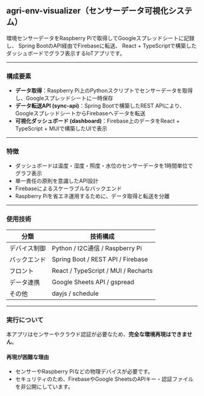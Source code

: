 ## agri-env-visualizer（センサーデータ可視化システム）

環境センサーデータをRaspberry Piで取得してGoogleスプレッドシートに記録し、
Spring BootのAPI経由でFirebaseに転送、
React + TypeScriptで構築したダッシュボードでグラフ表示するIoTアプリです。

---

### 構成要素

- **データ取得**：Raspberry Pi上のPythonスクリプトでセンサーデータを取得し、Googleスプレッドシートに一時保存
- **データ転送API (sync-api)**：Spring Bootで構築したREST APIにより、GoogleスプレッドシートからFirebaseへデータを転送
- **可視化ダッシュボード (dashboard)**：Firebase上のデータをReact + TypeScript + MUIで構築したUIで表示

---

### 特徴

- ダッシュボードは温度・湿度・照度・水位のセンサーデータを1時間単位でグラフ表示
- 単一責任の原則を意識したAPI設計
- Firebaseによるスケーラブルなバックエンド
- Raspberry Piを省エネ運用するために、データ取得と転送を分離

---

### 使用技術

| 分類         | 技術構成                                        |
|--------------|-------------------------------------------------|
| デバイス制御 | Python / I2C通信 / Raspberry Pi                  |
| バックエンド | Spring Boot / REST API / Firebase                |
| フロント     | React / TypeScript / MUI / Recharts             |
| データ連携   | Google Sheets API / gspread                     |
| その他       | dayjs / schedule                               |

---

### 実行について

本アプリはセンサーやクラウド認証が必要なため、**完全な環境再現はできません**。

#### 再現が困難な理由

- センサーやRaspberry Piなどの物理デバイスが必要です。
- セキュリティのため、FirebaseやGoogle SheetsのAPIキー・認証ファイルを非公開にしています。
